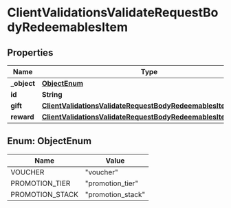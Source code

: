 

# ClientValidationsValidateRequestBodyRedeemablesItem


## Properties

| Name | Type | Description |
|------------ | ------------- | ------------- |
|**_object** | [**ObjectEnum**](#ObjectEnum) |  |
|**id** | **String** |  |
|**gift** | [**ClientValidationsValidateRequestBodyRedeemablesItemGift**](ClientValidationsValidateRequestBodyRedeemablesItemGift.md) |  |
|**reward** | [**ClientValidationsValidateRequestBodyRedeemablesItemReward**](ClientValidationsValidateRequestBodyRedeemablesItemReward.md) |  |



## Enum: ObjectEnum

| Name | Value |
|---- | -----|
| VOUCHER | &quot;voucher&quot; |
| PROMOTION_TIER | &quot;promotion_tier&quot; |
| PROMOTION_STACK | &quot;promotion_stack&quot; |




